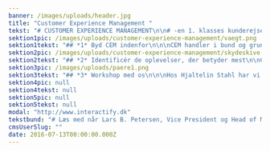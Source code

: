 ```yaml
---
banner: /images/uploads/header.jpg
title: "Customer Experience Management "
tekst: "# CUSTOMER EXPERIENCE MANAGEMENT\n\n# -en 1. klasses kunderejse\n\n\nStyrk din kunderelation med Customer Experience Management (CEM). Det er hovedbudskabet i flere rapporter, der har undersøgt sammenhængen mellem CEM og indtjeningsevne. \n\n\nDet falder os naturligt at tale om kundeoplevelser og kunderejser, da vi som cross media bureau hjælper virksomheder med at designe gode kundeoplevelser på tværs af kanaler. Når vi arbejder med CEM og kortlægger kontaktpunkter mellem kunder og virksomheder, så beskæftiger vi os både med logikken for forretningsmodellen samt magien i de kreative idéer. På den måde kan vi designe de helt rigtige løsninger - det kalder vi ’Logic and Magic in any media’. \n\n\nLyder det som noget for din virksomhed? Vi giver dig 3 trin til en mere profitabel forretning med CEM og tager dig med på NNIT’s rejse.\n\n\n\n\n# 3 TRIN TIL EN MERE PROFITABEL FORRETNING VIA CUSTOMER EXPERIENCE MANAGEMENT\n"
sektion1pic: /images/uploads/customer-experience-management/vaegt.png
sektion1tekst: "## *1* Byd CEM indenfor\n\n\nCEM handler i bund og grund om at kende sine kunder. For at kende dem, skal man være opmærksom på deres rejse, behov og præferencer, der ofte er individuelle. Ved at stille skarpt på dem, bliver man for alvor i stand til at levere oplevelser, der skaber merværdi, og som differentierer sig fra konkurrenternes. \n\n På trods af, at mange virksomheder i løbet af de seneste år har øget deres fokus på kundeoplevelser, er der stadig langt til tilfredse kunder. Ifølge Bain &amp; Company mener 80% af CEOs, at de leverer en sublim kundeoplevelse, mens kun 8% af kunderne er enige. Årsagen skal findes i den manglende Customer Experience vision, strategi og handlingsplan. Det kræver nemlig mere end en god indstilling at byde CEM indenfor\n\n – det kræver handling, omstillingsparathed og CEO mandat. \n\n"
sektion2pic: /images/uploads/customer-experience-management/skydeskive.png
sektion2tekst: "## *2* Identificér de oplevelser, der betyder mest\n\nCEM handler i bund og grund om at kende sine kunder. For at kende dem, skal man være opmærksom på deres rejse, behov og præferencer, der ofte er individuelle. Ved at stille skarpt på dem, bliver man for alvor i stand til at levere oplevelser, der skaber merværdi, og som differentierer sig fra konkurrenternes. \n\n På trods af, at mange virksomheder i løbet af de seneste år har øget deres fokus på kundeoplevelser, er der stadig langt til tilfredse kunder. Ifølge Bain &amp; Company mener 80% af CEOs, at de leverer en sublim kundeoplevelse, mens kun 8% af kunderne er enige. Årsagen skal findes i den manglende Customer Experience vision, strategi og handlingsplan. Det kræver nemlig mere end en god indstilling at byde CEM indenfor – det kræver handling, omstillingsparathed og CEO mandat. \n\n"
sektion3pic: /images/uploads/paere1.png
sektion3tekst: "## *3* Workshop med os\n\n\nHos Hjaltelin Stahl har vi fokus på den overordnede kundeoplevelse – det er en af fordelene ved at være et cross media bureau. Vi har ingen interesse i at forfordele visse kanaler. Snarere ser vi på det større billede og sætter ind hvor der er behov.\n\nInspireret af førende forskere, har vi derfor udviklet et såkaldt Customer Experience (CX) Programme, der gør os i stand til at identificere kunderejsen. \n\n\nProgrammet inkluderer et CX-Index, hvor der måles på både enkelte interaktioner \n\n\nog på den overordnede kundeoplevelse. Dermed bliver forståelsen for kunderejsen omdrejningspunktet i alt hvad vi laver.\n\n\nVil du vide mere? I løbet af efteråret sætter vi særligt fokus på CX, og vi vil meget gerne se dig og dine kolleger til en inspirerende workshop. Her kan I blive stærkere på både CX strategi og vision, samtidig med at vi dykker ned i kunderejsen og identificerer vigtige touch points."
sektion4pic: null
sektion4tekst: null
sektion5pic: null
sektion5tekst: null
modal: "http://www.interactify.dk"
tekstbund: "# Læs med når Lars B. Petersen, Vice President og Head of Markering hos NNIT, fortæller om oplevelserne med CEM\n\n## Hvorfor fokus på CEM hos NNIT?\n\nNNIT er et kundeorienteret selskab – på vej mod at blive customer obsessed. Dette er dybt forankret i vores værdier. \n\nVi opererer på markeder med stor konkurrence, og måden at differentiere os på, er netop at tage fat i kundeoplevelsen og sætte den i perspektiv og i system. Af samme grund var det helt naturligt for os at investere i Customer Experience Management. På den måde kunne vi effektivt arbejde med vores indsatsområder.\n\n## Hvilket udbytte har CEM givet jer?\n\nArbejdet med CEM har givet os et mere holistisk syn på den samlede rejse vores kunder oplever med NNIT. \n\nDet har hjulpet os med at identificere, hvordan vi bedre kan møde de forventninger, vores kunder har til specifikke dele af rejsen og de kontaktpunkter, vi har med vores kunder. På den måde har det givet os en operationel ramme for, hvordan vi endnu bedre kan udleve vores værdier i dagligdagen til fordel for vores kunder og i sidste ende til fordel for os selv.\n\n## Har du gode råd til andre som ønsker at gå samme vej?\n\nSørg for at have en klar ledelsesmæssig forankring i organisationen. CEM er ikke en traditionel marketingopgave men derimod en opgave, der omfatter hele virksomheden, hvis det skal lykkes. Samtidig skal man have øje for short term wins, så det ikke bliver et uhåndterbart program, der har for lange udsigter til benefit-realisering. Det gælder både internt og eksternt. Helt afgørende er det også, at man tager sine kunder med på rejsen. Det kommer der meget positiv energi ud af. Og så anbefaler jeg på det kraftigste, at man teamer op med nogen, som har en solid track record på området.\n\n\n## Hvorfor Hjaltelin Stahl?\n\n\nValget af Hjaltelin Stahl var naturligt, da det klart er min vurdering, at de har den mest modne tilgang til netop CEM sammenlignet med andre mere klassiske kommunikationsbureauer."
cmsUserSlug: ""
date: 2016-07-13T00:00:00.000Z
---
```


